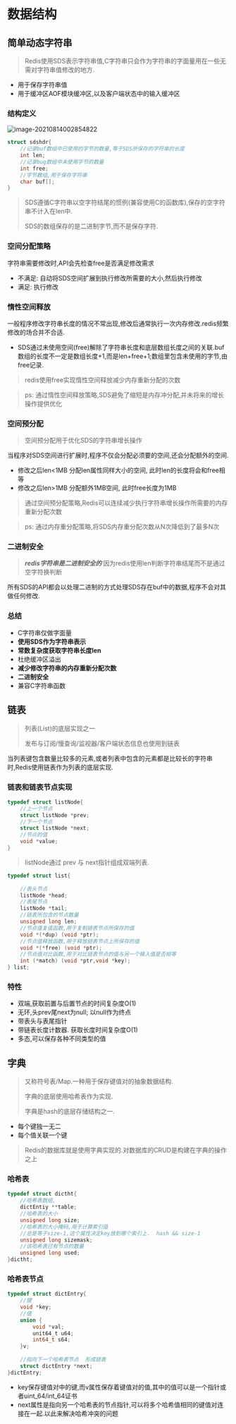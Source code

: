 # 数据结构

## 简单动态字符串

> Redis使用SDS表示字符串值,C字符串只会作为字符串的字面量用在一些无需对字符串值修改的地方.

- 用于保存字符串值
- 用于缓冲区AOF模块缓冲区,以及客户端状态中的输入缓冲区

### 结构定义

![image-20210814002854822](https://jianjiandawang.oss-cn-shanghai.aliyuncs.com/Typora/20210814002854.png)

```c
struct sdshdr{
    //记录buf数组中已使用的字节的数量,等于SDS所保存的字符串的长度
    int len;
    //记录bug数组中未使用字节的数量
    int free;
    //字节数组,用于保存字符串
    char buf[];
}
```

> SDS遵循C字符串以空字符结尾的惯例(兼容使用C的函数库),保存的空字符串不计入在len中.
>
> SDS的数组保存的是二进制字节,而不是保存字符.

### 空间分配策略

字符串需要修改时,API会先检查free是否满足修改需求

- 不满足: 自动将SDS空间扩展到执行修改所需要的大小,然后执行修改
- 满足: 执行修改

### 惰性空间释放

一般程序修改字符串长度的情况不常出现,修改后通常执行一次内存修改.redis频繁修改的场合并不合适.

- SDS通过未使用空间(free)解除了字符串长度和底层数组长度之间的关联.buf数组的长度不一定是数组长度+1,而是len+free+1;数组里包含未使用的字节,由free记录.

> redis使用free实现惰性空间释放减少内存重新分配的次数

> ps: 通过惰性空间释放策略,SDS避免了缩短是内存冲分配,并未将来的增长操作提供优化

### 空间预分配

> 空间预分配用于优化SDS的字符串增长操作

当程序对SDS空间进行扩展时,程序不仅会分配必须要的空间,还会分配额外的空间.

- 修改之后len<1MB 分配len属性同样大小的空间, 此时len的长度将会和free相等
- 修改之后len>1MB 分配额外1MB空间, 此时free长度为1MB

> 通过空间预分配策略,Redis可以连续减少执行字符串增长操作所需要的内存重新分配次数

> ps: 通过内存重分配策略,将SDS内存重分配次数从N次降低到了最多N次

### 二进制安全

> ***redis字符串是二进制安全的*** 因为redis使用len判断字符串结尾而不是通过空字符换判断

所有SDS的API都会以处理二进制的方式处理SDS存在buf中的数据,程序不会对其做任何修改.

### 总结

- C字符串仅做字面量
- **使用SDS作为字符串表示**
- **常数复杂度获取字符串长度len**
- 杜绝缓冲区溢出
- **减少修改字符串的内存重新分配次数**
- **二进制安全**
- 兼容C字符串函数

## 链表

> 列表(List)的底层实现之一
>
> 发布与订阅/慢查询/监视器/客户端状态信息也使用到链表

当列表键包含数量比较多的元素,或者列表中包含的元素都是比较长的字符串时,Redis使用链表作为列表的底层实现.

### 链表和链表节点实现

```c
typedef struct listNode{
    //上一个节点
    struct listNode *prev;
    //下一个节点
    struct listNode *next;
    //节点的值
    void *value;  
}
```

> listNode通过 prev 与 next指针组成双端列表.

```c
typedef struct list{
    
    //表头节点
    listNode *head;
    //表尾节点
    listNode *tail;
    //链表所包含的节点数量
    unsigned long len;
    //节点值复值函数,用于复制链表节点所保存的值
    void *(*dup) (void *ptr);
    //节点值释放函数,用于释放链表节点上所保存的值
    void *(*free) (void *ptr);
    //节点值对比函数,用于对比链表节点的值与另一个输入值是否相等
    int (*match) (void *ptr,void *key);
} list;
```

### 特性

- 双端,获取前置与后置节点的时间复杂度O(1)
- 无环,头prev尾next为null; 以null作为终点
- 带表头与表尾指针
- 带链表长度计数器. 获取长度时间复杂度O(1)
- 多态,可以保存各种不同类型的值

## 字典

> 又称符号表/Map.一种用于保存键值对的抽象数据结构.
>
> 字典的底层使用哈希表作为实现.
>
> 字典是hash的底层存储结构之一.

- 每个键独一无二
- 每个值关联一个键

> Redis的数据库就是使用字典实现的.对数据库的CRUD是构建在字典的操作之上

### 哈希表

```c
typedef struct dictht{
    //哈希表数组,
    dictEntiy **table;
    //哈希表的大小
    unsigned long size;
    //哈希表的大小掩码,用于计算索引值
    //总是等于size-1,这个属性决定key放到哪个索引上.  hash && size-1
    unsigned long sizemask;
    //该哈希表已有节点的数量
    unsigned long used;
}dictht;
```

### 哈希表节点

```c
typedef struct dictEntry{
    //键
    void *key;
    //值
    union {
        void *val;
        unit64_t u64;
        int64_t s64;
    }v;
    
    //指向下一个哈希表节点  形成链表
    struct dictEntry *next;
}dictEntry;
```

- key保存键值对中的键,而v属性保存着键值对的值,其中的值可以是一个指针或者uint_64/int_64证书
- next属性是指向另一个哈希表的节点指针,可以将多个哈希值相同的键值对连接在一起.以此来解决哈希冲突的问题





























